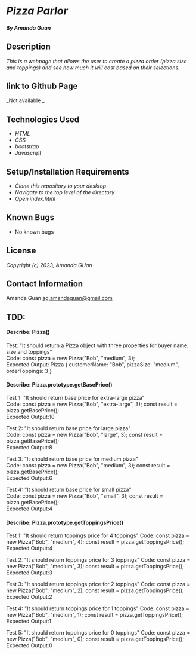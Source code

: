 # _Pizza Parlor_

#### By _**Amanda Guan**_

## Description

_This is a webpage that allows the user to create a pizza order (pizza size and toppings) and see how much it will cost based on their selections._

## link to Github Page

_Not available _

## Technologies Used

- _HTML_
- _CSS_
- _bootstrap_
- _Javascript_

## Setup/Installation Requirements

- _Clone this repository to your desktop_
- _Navigate to the top level of the directory_
- _Open index.html_

## Known Bugs

- No known bugs

## License

_Copyright (c) 2023, Amanda GUan_

## Contact Information

Amanda Guan <ag.amandaguan@gmail.com>

## TDD:

#### Describe: Pizza()

Test: "It should return a Pizza object with three properties for buyer name, size and toppings"<br />
Code: const pizza = new Pizza("Bob", "medium", 3);<br />
Expected Output: Pizza { customerName: "Bob", pizzaSize: "medium", orderToppings: 3 }<br />

#### Describe: Pizza.prototype.getBasePrice()

Test 1: "It should return base price for extra-large pizza"<br />
Code: const pizza = new Pizza("Bob", "extra-large", 3); const result = pizza.getBasePrice();<br />
Expected Output:10<br />

Test 2: "It should return base price for large pizza"<br />
Code: const pizza = new Pizza("Bob", "large", 3); const result = pizza.getBasePrice();<br />
Expected Output:8<br />

Test 3: "It should return base price for medium pizza"<br />
Code: const pizza = new Pizza("Bob", "medium", 3); const result = pizza.getBasePrice();<br />
Expected Output:6<br />

Test 4: "It should return base price for small pizza"<br />
Code: const pizza = new Pizza("Bob", "small", 3); const result = pizza.getBasePrice();<br />
Expected Output:4<br />

#### Describe: Pizza.prototype.getToppingsPrice()

Test 1: "It should return toppings price for 4 toppings"
Code: const pizza = new Pizza("Bob", "medium", 4); const result = pizza.getToppingsPrice();
Expected Output:4<br />

Test 2: "It should return toppings price for 3 toppings"
Code: const pizza = new Pizza("Bob", "medium", 3); const result = pizza.getToppingsPrice();
Expected Output:3<br />

Test 3: "It should return toppings price for 2 toppings"
Code: const pizza = new Pizza("Bob", "medium", 2); const result = pizza.getToppingsPrice();
Expected Output:2<br />

Test 4: "It should return toppings price for 1 toppings"
Code: const pizza = new Pizza("Bob", "medium", 1); const result = pizza.getToppingsPrice();
Expected Output:1<br />

Test 5: "It should return toppings price for 0 toppings"
Code: const pizza = new Pizza("Bob", "medium", 0); const result = pizza.getToppingsPrice();
Expected Output:0<br />

